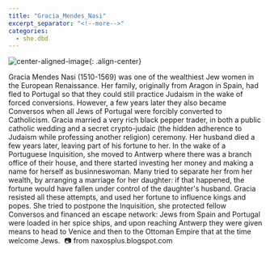 ```yaml
---
title: "Gracia_Mendes_Nasi"
excerpt_separator: "<!--more-->"
categories:
  - she.dbd
---
```



![center-aligned-image](https://cdn.pixabay.com/photo/2020/10/26/16/56/man-5687861_1280.png){: .align-center}


Gracia Mendes Nasi (1510-1569) was one of the wealthiest Jew women in the European Renaissance. Her family, originally from Aragon in Spain, had fled to Portugal so that they could still practice Judaism in the wake of forced conversions. However, a few years later they also became Conversos when all Jews of Portugal were forcibly converted to Catholicism. Gracia married a very rich black pepper trader, in both a public catholic wedding and a secret crypto-judaic (the hidden adherence to Judaism while professing another religion) ceremony. Her husband died a few years later, leaving part of his fortune to her. In the wake of a Portuguese Inquisition, she moved to Antwerp where there was a branch office of their house, and there started investing her money and making a name for herself as businneswoman. Many tried to separate her from her wealth, by arranging a marriage for her daughter: if that happened, the fortune would have fallen under control of the daughter's husband. Gracia resisted all these attempts, and used her fortune to influence kings and popes. She tried to postpone the Inquisition, she protected fellow Conversos and financed an escape network: Jews from Spain and Portugal were loaded in her spice ships, and upon reaching Antwerp they were given means to head to Venice and then to the Ottoman Empire that at the time welcome Jews.⁠
⁠
📷 from naxosplus.blogspot.com⁠
